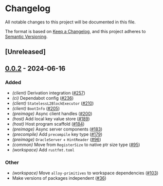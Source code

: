# Changelog
All notable changes to this project will be documented in this file.

The format is based on [Keep a Changelog](https://keepachangelog.com/en/1.0.0/),
and this project adheres to [Semantic Versioning](https://semver.org/spec/v2.0.0.html).

## [Unreleased]

## [0.0.2](https://github.com/ethereum-optimism/kona/compare/kona-preimage-v0.0.1...kona-preimage-v0.0.2) - 2024-06-16

### Added
- *(client)* Derivation integration ([#257](https://github.com/ethereum-optimism/kona/pull/257))
- *(ci)* Dependabot config ([#236](https://github.com/ethereum-optimism/kona/pull/236))
- *(client)* `StatelessL2BlockExecutor` ([#210](https://github.com/ethereum-optimism/kona/pull/210))
- *(client)* `BootInfo` ([#205](https://github.com/ethereum-optimism/kona/pull/205))
- *(preimage)* Async client handles ([#200](https://github.com/ethereum-optimism/kona/pull/200))
- *(host)* Add local key value store ([#189](https://github.com/ethereum-optimism/kona/pull/189))
- *(host)* Host program scaffold ([#184](https://github.com/ethereum-optimism/kona/pull/184))
- *(preimage)* Async server components ([#183](https://github.com/ethereum-optimism/kona/pull/183))
- *(precompile)* Add `precompile` key type ([#179](https://github.com/ethereum-optimism/kona/pull/179))
- *(preimage)* `OracleServer` + `HintReader` ([#96](https://github.com/ethereum-optimism/kona/pull/96))
- *(common)* Move from `RegisterSize` to native ptr size type ([#95](https://github.com/ethereum-optimism/kona/pull/95))
- *(workspace)* Add `rustfmt.toml`

### Other
- *(workspace)* Move `alloy-primitives` to workspace dependencies ([#103](https://github.com/ethereum-optimism/kona/pull/103))
- Make versions of packages independent ([#36](https://github.com/ethereum-optimism/kona/pull/36))
